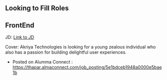 ## Looking to Fill Roles


## FrontEnd 
JD: [Link to JD](./frontend)

Cover: Akriya Technologies is looking for a young zealous individual who also has a passion for building delightful user experiences.

* Posted on Alumma Connect : https://thapar.almaconnect.com/job_posting/5e1bdceb1948a0000e5bae1b


